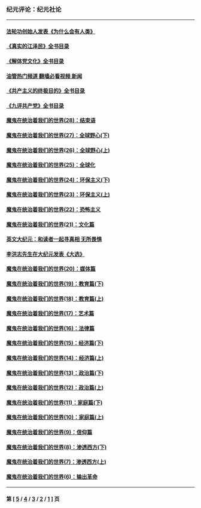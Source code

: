 ### 纪元评论：纪元社论
---
#### [法轮功创始人发表《为什么会有人类》](../../pages/nsc422/n13912117.md?04150330) 
#### [《真实的江泽民》全书目录](../../pages/nsc422/n13721399.md?04150330) 
#### [《解体党文化》全书目录](../../pages/nsc422/n13721157.md?04150330) 
#### [油管热门频道 翻墙必看视频 新闻](ok?04150330)
#### [《共产主义的终极目的》全书目录](../../pages/nsc422/n13721048.md?04150330) 
#### [《九评共产党》全书目录](../../pages/nsc422/n13708085.md?04150330) 
#### [魔鬼在统治着我们的世界(28)：结束语](../../pages/nsc422/n10936246.md?04150330) 
#### [魔鬼在统治着我们的世界(27)：全球野心(下)](../../pages/nsc422/n10928319.md?04150330) 
#### [魔鬼在统治着我们的世界(26)：全球野心(上)](../../pages/nsc422/n10900318.md?04150330) 
#### [魔鬼在统治着我们的世界(25)：全球化](../../pages/nsc422/n10788205.md?04150330) 
#### [魔鬼在统治着我们的世界(24)：环保主义(下)](../../pages/nsc422/n10695307.md?04150330) 
#### [魔鬼在统治着我们的世界(23)：环保主义(上)](../../pages/nsc422/n10688613.md?04150330) 
#### [魔鬼在统治着我们的世界(22)：恐怖主义](../../pages/nsc422/n10614727.md?04150330) 
#### [魔鬼在统治着我们的世界(21)：文化篇](../../pages/nsc422/n10597706.md?04150330) 
#### [英文大纪元：和读者一起寻真相 无所畏惧](../../pages/nsc422/n12542027.md?04150330) 
#### [李洪志先生在大纪元发表《大选》](../../pages/nsc422/n12534746.md?04150330) 
#### [魔鬼在统治着我们的世界(20)：媒体篇](../../pages/nsc422/n10586579.md?04150330) 
#### [魔鬼在统治着我们的世界(19)：教育篇(下)](../../pages/nsc422/n10564808.md?04150330) 
#### [魔鬼在统治着我们的世界(18)：教育篇(上)](../../pages/nsc422/n10526970.md?04150330) 
#### [魔鬼在统治着我们的世界(17)：艺术篇](../../pages/nsc422/n10499093.md?04150330) 
#### [魔鬼在统治着我们的世界(16)：法律篇](../../pages/nsc422/n10485969.md?04150330) 
#### [魔鬼在统治着我们的世界(15)：经济篇(下)](../../pages/nsc422/n10469975.md?04150330) 
#### [魔鬼在统治着我们的世界(14)：经济篇(上)](../../pages/nsc422/n10457370.md?04150330) 
#### [魔鬼在统治着我们的世界(13)：政治篇(下)](../../pages/nsc422/n10448270.md?04150330) 
#### [魔鬼在统治着我们的世界(12)：政治篇(上)](../../pages/nsc422/n10444576.md?04150330) 
#### [魔鬼在统治着我们的世界(11)：家庭篇(下)](../../pages/nsc422/n10440961.md?04150330) 
#### [魔鬼在统治着我们的世界(10)：家庭篇(上)](../../pages/nsc422/n10435448.md?04150330) 
#### [魔鬼在统治着我们的世界(9)：信仰篇](../../pages/nsc422/n10432159.md?04150330) 
#### [魔鬼在统治着我们的世界(8)：渗透西方(下)](../../pages/nsc422/n10429603.md?04150330) 
#### [魔鬼在统治着我们的世界(7)：渗透西方(上)](../../pages/nsc422/n10426013.md?04150330) 
#### [魔鬼在统治着我们的世界(6)：输出革命](../../pages/nsc422/n10421536.md?04150330) 

---
#### 第 [ [5](./5.md?04150330) / [4](./4.md?04150330) / [3](./3.md?04150330) / [2](./2.md?04150330) / [1](./1.md?04150330) ] 页

